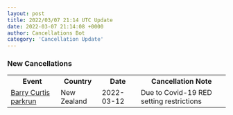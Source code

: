 ```yaml
---
layout: post
title: 2022/03/07 21:14 UTC Update
date: 2022-03-07 21:14:08 +0000
author: Cancellations Bot
category: 'Cancellation Update'
---
```


<h3>New Cancellations</h3>
<div class='hscrollable'>
<table style='width: 100%'>
    <tr>
        <th>Event</th>
        <th>Country</th>
        <th>Date</th>
        <th>Cancellation Note</th>
    </tr>
    <tr>
        <td><a href="https://www.parkrun.co.nz/barrycurtis">Barry Curtis parkrun</a></td>
        <td>New Zealand</td>
        <td>2022-03-12</td>
        <td>Due to Covid-19 RED setting restrictions</td>
    </tr>
</table>
</div>
